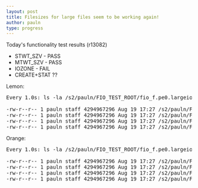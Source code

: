 ```yaml
---
layout: post
title: Filesizes for large files seem to be working again!
author: pauln
type: progress
---
```


Today's functionality test results (r13082)

<ul>
<li>STWT_SZV - PASS</li>
<li>MTWT_SZV - PASS</li>
<li>IOZONE - FAIL</li>
<li>CREATE+STAT ??</li>
</ul>

Lemon:
<pre class='code'>
Every 1.0s: ls -la /s2/pauln/FIO_TEST_ROOT/fio_f.pe0.largeioj.0.0 /s2/pauln/FIO_TEST_ROOT/fio_f.pe1.large...  Thu Aug 19 17:42:16 2010

-rw-r--r-- 1 pauln staff 4294967296 Aug 19 17:27 /s2/pauln/FIO_TEST_ROOT/fio_f.pe0.largeioj.0.0
-rw-r--r-- 1 pauln staff 4294967296 Aug 19 17:27 /s2/pauln/FIO_TEST_ROOT/fio_f.pe1.largeioj.0.0
-rw-r--r-- 1 pauln staff 4294967296 Aug 19 17:27 /s2/pauln/FIO_TEST_ROOT/fio_f.pe2.largeioj.0.0
-rw-r--r-- 1 pauln staff 4294967296 Aug 19 17:27 /s2/pauln/FIO_TEST_ROOT/fio_f.pe3.largeioj.0.0
</pre>

Orange:
<pre class='code'>
Every 1.0s: ls -la /s2/pauln/FIO_TEST_ROOT/fio_f.pe0.largeioj.0.0 /s2/pauln/FIO_TEST_ROOT/fio_f.pe1.large...  Thu Aug 19 17:42:16 2010

-rw-r--r-- 1 pauln staff 4294967296 Aug 19 17:27 /s2/pauln/FIO_TEST_ROOT/fio_f.pe0.largeioj.0.0
-rw-r--r-- 1 pauln staff 4294967296 Aug 19 17:27 /s2/pauln/FIO_TEST_ROOT/fio_f.pe1.largeioj.0.0
-rw-r--r-- 1 pauln staff 4294967296 Aug 19 17:27 /s2/pauln/FIO_TEST_ROOT/fio_f.pe2.largeioj.0.0
-rw-r--r-- 1 pauln staff 4294967296 Aug 19 17:27 /s2/pauln/FIO_TEST_ROOT/fio_f.pe3.largeioj.0.0
</pre>
